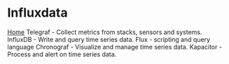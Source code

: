 # Influxdata

[Home](https://docs.influxdata.com/)
Telegraf - Collect metrics from stacks, sensors and systems.
InfluxDB - Write and query time series data.
  Flux - scripting and query language
Chronograf - Visualize and manage time series data.
Kapacitor - Process and alert on time series data.
